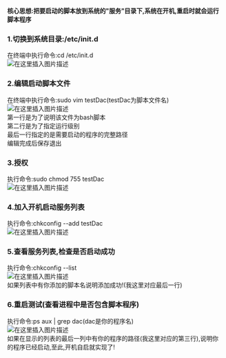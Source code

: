 
<BlogInfo id="1365" title="Linux下设置脚本开机自启" author="白日梦想猿" pv=0 read_times=0 pre_cost_time=51 category="杂谈" tag_list="['开机自启', 'Linux']" create_time="2021.08.18 10:42:55.608506" update_time="2021.08.18 10:42:55" />

**核心思想:把要启动的脚本放到系统的"服务"目录下,系统在开机,重启时就会运行脚本程序**

### 1.切换到系统目录:/etc/init.d

在终端中执行命令:cd /etc/init.d  
![在这里插入图片描述](https://img-blog.csdnimg.cn/6921f6c21e94460ea06fd1d8d6493bd0.png)

### 2.编辑启动脚本文件

在终端中执行命令:sudo vim testDac(testDac为脚本文件名)  
![在这里插入图片描述](https://img-blog.csdnimg.cn/197dd7addd77482dbafdb042bd74dfa9.png)  
第一行是为了说明该文件为bash脚本  
第二行是为了指定运行级别  
最后一行指定的是需要启动的程序的完整路径  
编辑完成后保存退出

### 3.授权

执行命令:sudo chmod 755 testDac  
![在这里插入图片描述](https://img-blog.csdnimg.cn/35100e8e2b004f2b9c845d43e5ace7a3.png)

### 4.加入开机启动服务列表

执行命令:chkconfig --add testDac  
![在这里插入图片描述](https://img-blog.csdnimg.cn/60df612cca6c4419aefb3fb7e1b16eb5.png)

### 5.查看服务列表,检查是否启动成功

执行命令:chkconfig --list  
![在这里插入图片描述](https://img-blog.csdnimg.cn/11123801d0cb44f2b558e9fa3858fc83.png?x-oss-process=image/watermark,type_ZmFuZ3poZW5naGVpdGk,shadow_10,text_aHR0cHM6Ly9ibG9nLmNzZG4ubmV0L21heF9MTEw=,size_16,color_FFFFFF,t_70)  
如果列表中有你添加的脚本名说明添加成功!(我这里对应最后一行)

### 6.重启测试(查看进程中是否包含脚本程序)

执行命令:ps aux | grep dac(dac是你的程序名)  
![在这里插入图片描述](https://img-blog.csdnimg.cn/e4d4d672909c4fd78d2160f4892c67af.png)  
如果在显示的列表的最后一列中有你的程序的路径(我这里对应的第三行),说明你的程序已经启动,至此,开机自启就实现了!

  
